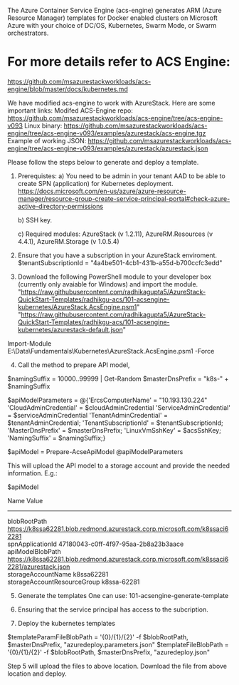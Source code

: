 The Azure Container Service Engine (acs-engine) generates ARM (Azure Resource Manager) templates for Docker enabled clusters on Microsoft Azure with your choice of DC/OS, Kubernetes, Swarm Mode, or Swarm orchestrators.

# For more details refer to ACS Engine: 

https://github.com/msazurestackworkloads/acs-engine/blob/master/docs/kubernetes.md

We have modified acs-engine to work with AzureStack. Here are some important links:
Modifed ACS-Engine repo: https://github.com/msazurestackworkloads/acs-engine/tree/acs-engine-v093
Linux binary: https://github.com/msazurestackworkloads/acs-engine/tree/acs-engine-v093/examples/azurestack/acs-engine.tgz
Example of working JSON: https://github.com/msazurestackworkloads/acs-engine/tree/acs-engine-v093/examples/azurestack/azurestack.json
 
Please follow the steps below to generate and deploy a template.

1) Prerequistes:
	a) You need to be admin in your tenant AAD to be able to create SPN (application) for Kubernetes deployment.
	https://docs.microsoft.com/en-us/azure/azure-resource-manager/resource-group-create-service-principal-portal#check-azure-active-directory-permissions

	b) SSH key.

	c) Required modules: AzureStack (v 1.2.11), AzureRM.Resources (v 4.4.1), AzureRM.Storage (v 1.0.5.4)

2) Ensure that you have a subscription in your AzureStack enviroment.
$tenantSubscriptionId = "4a4be501-4cb1-431b-a55d-b700ccfc3edd"

3) Download the following PowerShell module to your developer box (currently only avaiable for Windows) and import the module.
"https://raw.githubusercontent.com/radhikagupta5/AzureStack-QuickStart-Templates/radhikgu-acs/101-acsengine-kubernetes/AzureStack.AcsEngine.psm1"
"https://raw.githubusercontent.com/radhikagupta5/AzureStack-QuickStart-Templates/radhikgu-acs/101-acsengine-kubernetes/azurestack-default.json"

Import-Module E:\Data\Fundamentals\Kubernetes\AzureStack.AcsEngine.psm1 -Force

4) Call the method to prepare API model,

$namingSuffix = 10000..99999 | Get-Random
$masterDnsPrefix = "k8s-" + $namingSuffix

$apiModelParameters = @{'ErcsComputerName' = "10.193.130.224"
						'CloudAdminCredential' = $cloudAdminCredential
						'ServiceAdminCredential' = $serviceAdminCredential
						'TenantAdminCredential' = $tenantAdminCredential;
						'TenantSubscriptionId' = $tenantSubscriptionId;
						'MasterDnsPrefix' = $masterDnsPrefix;
						'LinuxVmSshKey' = $acsSshKey;
						'NamingSuffix' = $namingSuffix;}

$apiModel = Prepare-AcseApiModel @apiModelParameters

This will upload the API model to a storage account and provide the needed information.
E.g.:

$apiModel

Name                           Value                                                                                                                                                                                 
----                           -----                                                                                                                                                                                 
blobRootPath                   https://k8ssa62281.blob.redmond.azurestack.corp.microsoft.com/k8ssaci62281                                                                                                            
spnApplicationId               47180043-c0ff-4f97-95aa-2b8a23b3aace                                                                                                                                                                                     
apiModelBlobPath               https://k8ssa62281.blob.redmond.azurestack.corp.microsoft.com/k8ssaci62281/azurestack.json                                                                                            
storageAccountName             k8ssa62281                                                                                                                                                                            
storageAccountResourceGroup    k8ssa-62281   

5) Generate the templates
One can use: 101-acsengine-generate-template

6) Ensuring that the service principal has access to the subcription.

7) Deploy the kubernetes templates

$templateParamFileBlobPath = '{0}/{1}/{2}' -f $blobRootPath, $masterDnsPrefix, "azuredeploy.parameters.json"
$templateFileBlobPath = '{0}/{1}/{2}' -f $blobRootPath, $masterDnsPrefix, "azuredeploy.json"

Step 5 will upload the files to above location.
Download the file from above location and deploy.
